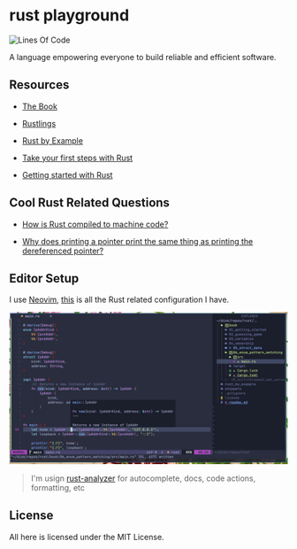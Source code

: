 # rust playground

![Lines Of Code](https://img.shields.io/tokei/lines/github.com/UltiRequiem/rust?color=blue&label=Total%20Lines)

A language empowering everyone
to build reliable and efficient software.

## Resources

- [The Book](https://doc.rust-lang.org/book)

- [Rustlings](https://github.com/rust-lang/rustlings)

- [Rust by Example](https://doc.rust-lang.org/stable/rust-by-example)

- [Take your first steps with Rust](https://docs.microsoft.com/en-us/learn/paths/rust-first-steps)

- [Getting started with Rust](https://stackoverflow.blog/2021/03/15/getting-started-with-rust)

## Cool Rust Related Questions

- [How is Rust compiled to machine code?](https://stackoverflow.com/questions/43385142)

- [Why does printing a pointer print the same thing as printing the dereferenced pointer?](https://stackoverflow.com/questions/27852613)

## Editor Setup

I use [Neovim](https://github.com/UltiRequiem/UltiVim),
[this](https://github.com/UltiRequiem/UltiVim/blob/main/ftplugin/rust.lua) is
all the Rust related configuration I have.

![Screenshot](./assets/editor_screenshot.png)

> I'm usign [rust-analyzer](https://github.com/fannheyward/coc-rust-analyzer) for autocomplete, docs, code actions, formatting, etc

## License

All here is licensed under the MIT License.
